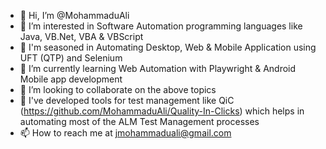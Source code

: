 - 👋 Hi, I’m @MohammaduAli
- 👀 I’m interested in Software Automation programming languages like Java, VB.Net, VBA & VBScript
- 💞️ I'm seasoned in Automating Desktop, Web & Mobile Application using UFT (QTP) and Selenium
- 🌱 I’m currently learning Web Automation with Playwright & Android Mobile app development
- 💞️ I’m looking to collaborate on the above topics
- 🌱 I've developed tools for test management like QiC (https://github.com/MohammaduAli/Quality-In-Clicks) which helps in automating most of the ALM Test Management processes
- 📫 How to reach me at jmohammaduali@gmail.com

<!---
MohammaduAli/MohammaduAli is a ✨ special ✨ repository because its `README.md` (this file) appears on your GitHub profile.
You can click the Preview link to take a look at your changes.
--->
